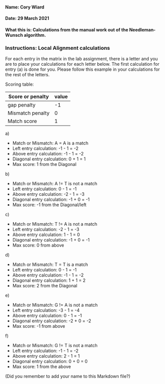 #### Name: Cory Wiard
#### Date: 29 March 2021
#### What this is: Calculations from the manual work out of the Needleman-Wunsch algorithm.

### Instructions: Local Alignment calculations
For each entry in the matrix in the lab assignment, there is a letter and you are to place your calculations for each letter below. The first calculation for entry (a) is done for you. Please follow this example in your calculations for the rest of the letters.

Scoring table:


|Score or penalty| value |
|----------------|-------|
|gap penalty      |-1     |
|Mismatch penalty | 0     |
|Match score     | 1     |


a)
- Match or Mismatch: A = A is a match
- Left entry calculation: -1 - 1 = -2
- Above entry calculation: -1 - 1 = -2
- Diagonal entry calculation: 0 + 1 = 1
- Max score: 1 from the Diagonal


b)
- Match or Mismatch:  A != T is not a match
- Left entry calculation:  0 - 1 = -1
- Above entry calculation:  -2 - 1 = -3
- Diagonal entry calculation: -1 + 0 = -1
- Max score: -1 from the Diagonal/left


c)
- Match or Mismatch:  T != A is not a match
- Left entry calculation: -2 - 1 = -3
- Above entry calculation: 1 - 1 = 0
- Diagonal entry calculation: -1 + 0 = -1
- Max score: 0 from above


d)
- Match or Mismatch:  T = T is a match
- Left entry calculation:  0 - 1 = -1
- Above entry calculation: -1 - 1 = -2
- Diagonal entry calculation: 1 + 1 = 2
- Max score: 2 from the Diagonal


e)
- Match or Mismatch:  G != A is not a match
- Left entry calculation:  -3 - 1 = -4
- Above entry calculation:  0 - 1 = -1
- Diagonal entry calculation: -2 + 0 = -2
- Max score: -1 from above


f)
- Match or Mismatch:  G != T is not a match
- Left entry calculation: -1 - 1 = -2
- Above entry calculation: 2 - 1 = 1
- Diagonal entry calculation: 0 + 0 = 0
- Max score: 1 from the above



(Did you remember to add your name to this Markdown file?)
